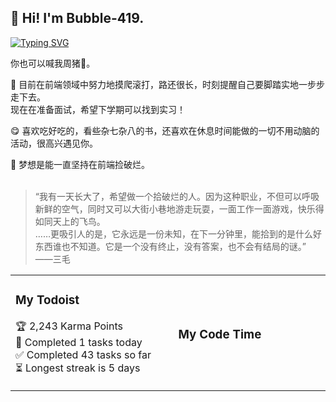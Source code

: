 ## :wave: Hi! I'm Bubble-419.  


[![Typing SVG](https://readme-typing-svg.herokuapp.com?font=Palanquin+Dark&color=DA4B79&size=22&center=true&vCenter=true&lines=Hello%2C+World!+%F0%9F%8C%BA;Welcome+to+my+GitHub+profile;I'm+a+front-end+learner+now;Always+moving+on)](https://git.io/typing-svg)

你也可以喊我周猪:pig2:。 

:ocean: 目前在前端领域中努力地摸爬滚打，路还很长，时刻提醒自己要脚踏实地一步步走下去。  
        现在在准备面试，希望下学期可以找到实习！

:yum: 喜欢吃好吃的，看些杂七杂八的书，还喜欢在休息时间能做的一切不用动脑的活动，很高兴遇见你。

:bouquet: 梦想是能一直坚持在前端捡破烂。  
<br/>
> “我有一天长大了，希望做一个拾破烂的人。因为这种职业，不但可以呼吸新鲜的空气，同时又可以大街小巷地游走玩耍，一面工作一面游戏，快乐得如同天上的飞鸟。  
> ……更吸引人的是，它永远是一份未知，在下一分钟里，能拾到的是什么好东西谁也不知道。它是一个没有终止，没有答案，也不会有结局的谜。”  ——三毛

<table width="800px">
<tr>
<td width="400px">
        
### My Todoist
<!-- TODO-IST:START -->
🏆  2,243 Karma Points           
🌸  Completed 1 tasks today           
✅  Completed 43 tasks so far           
⏳  Longest streak is 5 days
<!-- TODO-IST:END -->

</td>
<td width="400px">
        
### My Code Time
<!-- code_time starts -->
<!-- code_time end -->

</td>
</tr>
</table>
